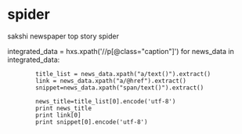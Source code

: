 spider
======

sakshi newspaper top story spider

integrated_data = hxs.xpath('//p[@class="caption"]')
		for news_data in integrated_data:
			
			title_list = news_data.xpath("a/text()").extract()
			link = news_data.xpath("a/@href").extract()
			snippet=news_data.xpath("span/text()").extract()
			
			news_title=title_list[0].encode('utf-8')
			print news_title
			print link[0]
			print snippet[0].encode('utf-8')
